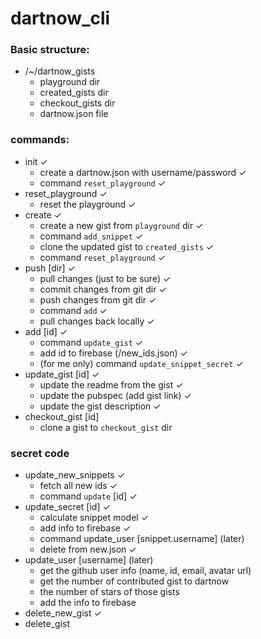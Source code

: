 # dartnow_cli

### Basic structure:

* /~/dartnow_gists
  * playground dir
  * created_gists dir
  * checkout_gists dir
  * dartnow.json file
  
### commands:

* init ✓
  * create a dartnow.json with username/password ✓
  * command `reset_playground` ✓
* reset_playground ✓
  * reset the playground ✓
* create ✓
  * create a new gist from `playground` dir ✓
  * command `add_snippet` ✓
  * clone the updated gist to `created_gists` ✓
  * command `reset_playground` ✓
* push [dir] ✓
  * pull changes (just to be sure)  ✓
  * commit changes from git dir ✓
  * push changes from git dir ✓
  * command `add` ✓
  * pull changes back locally ✓
* add [id] ✓
  * command `update_gist` ✓
  * add id to firebase (/new_ids.json) ✓
  * (for me only) command `update_snippet_secret` ✓
* update_gist [id] ✓
  * update the readme from the gist ✓
  * update the pubspec (add gist link) ✓
  * update the gist description ✓
* checkout_gist [id]
  * clone a gist to `checkout_gist` dir

### secret code
* update_new_snippets ✓
  * fetch all new ids ✓
  * command `update` [id] ✓
* update_secret [id] ✓
  * calculate snippet model ✓
  * add info to firebase ✓
  * command update_user [snippet.username] (later)
  * delete from new.json ✓
* update_user [username] (later)
  * get the github user info (name, id, email, avatar url)
  * get the number of contributed gist to dartnow
  * the number of stars of those gists
  * add the info to firebase
* delete_new_gist ✓
* delete_gist
